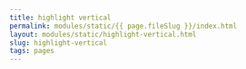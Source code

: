 ```yaml
---
title: highlight vertical
permalink: modules/static/{{ page.fileSlug }}/index.html
layout: modules/static/highlight-vertical.html
slug: highlight-vertical
tags: pages
---
```



